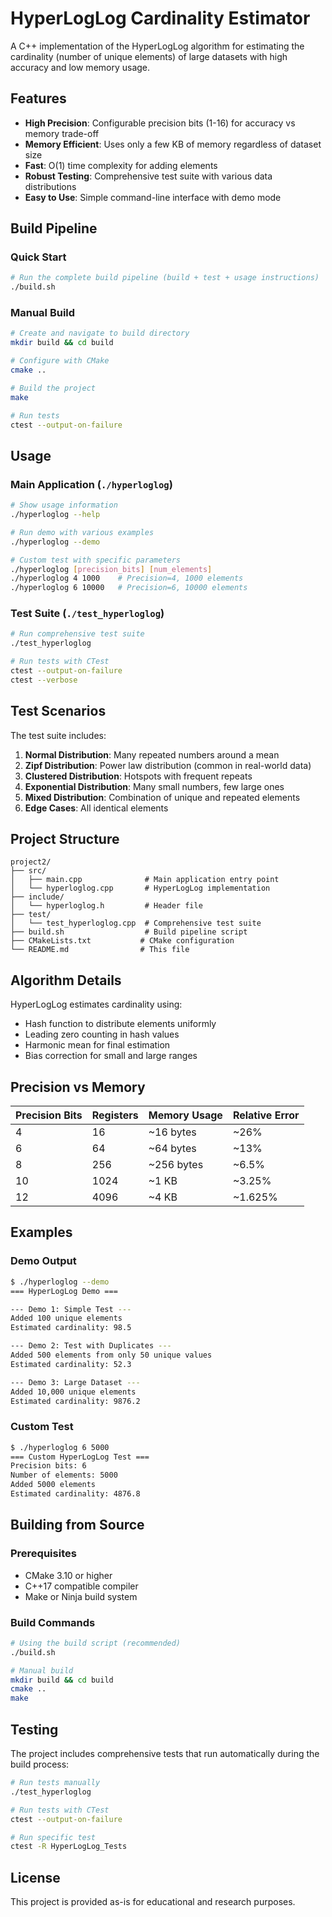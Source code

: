 # HyperLogLog Cardinality Estimator

A C++ implementation of the HyperLogLog algorithm for estimating the cardinality (number of unique elements) of large datasets with high accuracy and low memory usage.

## Features

- **High Precision**: Configurable precision bits (1-16) for accuracy vs memory trade-off
- **Memory Efficient**: Uses only a few KB of memory regardless of dataset size
- **Fast**: O(1) time complexity for adding elements
- **Robust Testing**: Comprehensive test suite with various data distributions
- **Easy to Use**: Simple command-line interface with demo mode

## Build Pipeline

### Quick Start
```bash
# Run the complete build pipeline (build + test + usage instructions)
./build.sh
```

### Manual Build
```bash
# Create and navigate to build directory
mkdir build && cd build

# Configure with CMake
cmake ..

# Build the project
make

# Run tests
ctest --output-on-failure
```

## Usage

### Main Application (`./hyperloglog`)

```bash
# Show usage information
./hyperloglog --help

# Run demo with various examples
./hyperloglog --demo

# Custom test with specific parameters
./hyperloglog [precision_bits] [num_elements]
./hyperloglog 4 1000    # Precision=4, 1000 elements
./hyperloglog 6 10000   # Precision=6, 10000 elements
```

### Test Suite (`./test_hyperloglog`)

```bash
# Run comprehensive test suite
./test_hyperloglog

# Run tests with CTest
ctest --output-on-failure
ctest --verbose
```

## Test Scenarios

The test suite includes:

1. **Normal Distribution**: Many repeated numbers around a mean
2. **Zipf Distribution**: Power law distribution (common in real-world data)
3. **Clustered Distribution**: Hotspots with frequent repeats
4. **Exponential Distribution**: Many small numbers, few large ones
5. **Mixed Distribution**: Combination of unique and repeated elements
6. **Edge Cases**: All identical elements

## Project Structure

```
project2/
├── src/
│   ├── main.cpp              # Main application entry point
│   └── hyperloglog.cpp       # HyperLogLog implementation
├── include/
│   └── hyperloglog.h         # Header file
├── test/
│   └── test_hyperloglog.cpp  # Comprehensive test suite
├── build.sh                  # Build pipeline script
├── CMakeLists.txt           # CMake configuration
└── README.md                # This file
```

## Algorithm Details

HyperLogLog estimates cardinality using:
- Hash function to distribute elements uniformly
- Leading zero counting in hash values
- Harmonic mean for final estimation
- Bias correction for small and large ranges

## Precision vs Memory

| Precision Bits | Registers | Memory Usage | Relative Error |
|----------------|-----------|--------------|----------------|
| 4              | 16        | ~16 bytes    | ~26%           |
| 6              | 64        | ~64 bytes    | ~13%           |
| 8              | 256       | ~256 bytes   | ~6.5%          |
| 10             | 1024      | ~1 KB        | ~3.25%         |
| 12             | 4096      | ~4 KB        | ~1.625%        |

## Examples

### Demo Output
```bash
$ ./hyperloglog --demo
=== HyperLogLog Demo ===

--- Demo 1: Simple Test ---
Added 100 unique elements
Estimated cardinality: 98.5

--- Demo 2: Test with Duplicates ---
Added 500 elements from only 50 unique values
Estimated cardinality: 52.3

--- Demo 3: Large Dataset ---
Added 10,000 unique elements
Estimated cardinality: 9876.2
```

### Custom Test
```bash
$ ./hyperloglog 6 5000
=== Custom HyperLogLog Test ===
Precision bits: 6
Number of elements: 5000
Added 5000 elements
Estimated cardinality: 4876.8
```

## Building from Source

### Prerequisites
- CMake 3.10 or higher
- C++17 compatible compiler
- Make or Ninja build system

### Build Commands
```bash
# Using the build script (recommended)
./build.sh

# Manual build
mkdir build && cd build
cmake ..
make
```

## Testing

The project includes comprehensive tests that run automatically during the build process:

```bash
# Run tests manually
./test_hyperloglog

# Run tests with CTest
ctest --output-on-failure

# Run specific test
ctest -R HyperLogLog_Tests
```

## License

This project is provided as-is for educational and research purposes. 